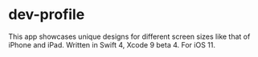 # dev-profile
This app showcases unique designs for different screen sizes like that of iPhone and iPad.
Written in Swift 4, Xcode 9 beta 4.
For iOS 11.
